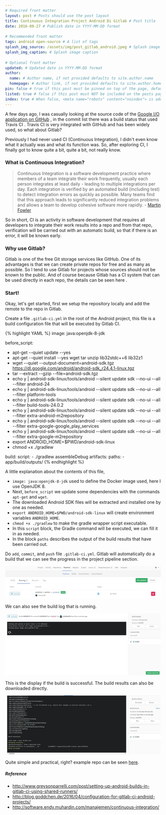```yaml
---
# Required front matter
layout: post # Posts should use the post layout
title: Continuous Integration Project Android Di Gitlab # Post title
date: 2016-09-27 # Publish date in YYYY-MM-DD format

# Recommended front matter
tags: android open-source # A list of tags
splash_img_source: /assets/img/post_gitlab_android.jpeg # Splash image source, high resolution images with an aspect ratio close to 4:3 recommended
splash_img_caption: # Splash image caption

# Optional front matter
updated: # Updated date in YYYY-MM-DD format
author: 
  name: # Author name, if not provided defaults to site.author.name
  homepage: # Author link, if not provided defaults to site.author.homepage
pin: false # true if this post must be pinned on top of the page, default is false.
listed: true # false if this post must NOT be included on the posts page, sitemap, and any of the tag pages, default is true
index: true # When false, <meta name="robots" content="noindex"> is added to the page, default is true
---
```


A few days ago, I was casually looking at the source code of the [Google I/O application on GitHub][iosched] , in the commit list there was a build status that used Travis CI . Travis CI is very integrated with GitHub and has been widely used, so what about Gitlab?

Previously I had never used CI (Continuous Integration), I didn't even know what it actually was and what its function was. So, after exploring CI, I finally got to know quite a bit, quite a bit, not really know.

### What is Continuous Integration?
> Continuous Integration is a software development practice where members of a team integrate their work frequently, usually each person integrates at least daily - leading to multiple integrations per day. Each integration is verified by an automated build (including test) to detect integration errors as quickly as possible. Many teams find that this approach leads to significantly reduced integration problems and allows a team to develop cohesive software more rapidly. - [Martin Fowler](http://martinfowler.com/articles/continuousIntegration.html)

So in short, CI is an activity in software development that requires all developers to integrate their work results into a repo and from that repo, verification will be carried out with an automatic build, so that if there is an error, it will be known early.

### Why use Gitlab?
Gitlab is one of the free Git storage services like GitHub. One of its advantages is that we can create private repos for free and as many as possible. So I tend to use Gitlab for projects whose sources should not be known to the public. And of course because Gitlab has a CI system that can be used directly in each repo, the details can be seen here .

### Start!
Okay, let's get started, first we setup the repository locally and add the remote to the repo in Gitlab.

Create a file `.gitlab-ci.yml` in the root of the Android project, this file is a build configuration file that will be executed by Gitlab CI.

{% highlight YAML %}
image: java:openjdk-8-jdk

before_script:
  - apt-get --quiet update --yes
  - apt-get --quiet install --yes wget tar unzip lib32stdc++6 lib32z1
  - wget --quiet --output-document=android-sdk.tgz https://dl.google.com/android/android-sdk_r24.4.1-linux.tgz
  - tar --extract --gzip --file=android-sdk.tgz
  - echo y | android-sdk-linux/tools/android --silent update sdk --no-ui --all --filter android-24
  - echo y | android-sdk-linux/tools/android --silent update sdk --no-ui --all --filter platform-tools
  - echo y | android-sdk-linux/tools/android --silent update sdk --no-ui --all --filter build-tools-24.0.2
  - echo y | android-sdk-linux/tools/android --silent update sdk --no-ui --all --filter extra-android-m2repository
  - echo y | android-sdk-linux/tools/android --silent update sdk --no-ui --all --filter extra-google-google_play_services
  - echo y | android-sdk-linux/tools/android --silent update sdk --no-ui --all --filter extra-google-m2repository
  - export ANDROID_HOME=$PWD/android-sdk-linux
  - chmod +x ./gradlew

build:
  script:
    - ./gradlew assembleDebug
  artifacts:
    paths:
    - app/build/outputs/
{% endhighlight %}

A little explanation about the contents of this file,

- `image: java:openjdk-8-jdk` used to define the Docker image used, here I use OpenJDK 8.
- Next, `before_script` we update some dependencies with the commands `apt-get` and `wget`.
- The downloaded Android SDK files will be extracted and installed one by one as needed.
- `export ANDROID_HOME=$PWD/android-sdk-linux` will create environment variables `ANDROID_HOME`.
- `chmod +x ./gradlew` to make the gradle wrapper script executable.
- In this `script` block, the Gradle command will be executed, we can fill it in as needed.
- In the block `paths` describes the output of the build results that have been carried out.

Do `add`, `commit`, and `push` file `.gitlab-ci.yml`. Gitlab will automatically do a build that we can see the progress in the project pipeline section.

![pipeline](http://raw.githubusercontent.com/dekzitfz/dekzitfz.github.io/master/img/posts/Screenshot_092716_121338_PM.jpg)

We can also see the build log that is running.

![pipeline](http://raw.githubusercontent.com/dekzitfz/dekzitfz.github.io/master/img/posts/Screenshot_092716_121405_PM.jpg)

This is the display if the build is successful. The build results can also be downloaded directly.

![pipeline](http://raw.githubusercontent.com/dekzitfz/dekzitfz.github.io/master/img/posts/Screenshot_092716_121847_PM.jpg)

Quite simple and practical, right? example repo can be seen [here][gitlabCI].

##### Reference
- http://www.greysonparrelli.com/post/setting-up-android-builds-in-gitlab-ci-using-shared-runners/
- http://blog.goddchen.de/2016/04/configuration-for-gitlab-ci-android-projects/
- http://software.endy.muhardin.com/manajemen/continuous-integration/

[iosched]: https://github.com/google/iosched
[travisCI]: https://travis-ci.org/
[gitlabCI]: https://gitlab.com/dekzitfz/GitlabCIExample
[aboutgitlabci]: https://about.gitlab.com/gitlab-ci/